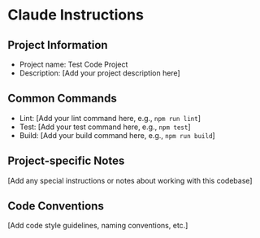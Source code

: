 # Claude Instructions

## Project Information
- Project name: Test Code Project
- Description: [Add your project description here]

## Common Commands
- Lint: [Add your lint command here, e.g., `npm run lint`]
- Test: [Add your test command here, e.g., `npm test`]
- Build: [Add your build command here, e.g., `npm run build`]

## Project-specific Notes
[Add any special instructions or notes about working with this codebase]

## Code Conventions
[Add code style guidelines, naming conventions, etc.]